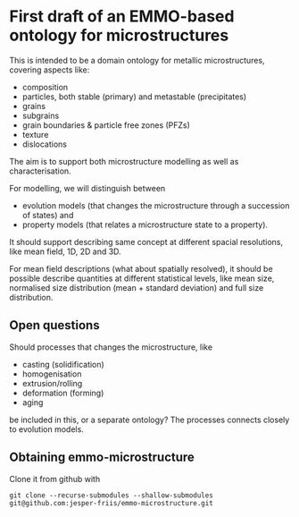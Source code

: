 First draft of an EMMO-based ontology for microstructures
=========================================================
This is intended to be a domain ontology for metallic microstructures,
covering aspects like:
  - composition
  - particles, both stable (primary) and metastable (precipitates)
  - grains
  - subgrains
  - grain boundaries & particle free zones (PFZs)
  - texture
  - dislocations

The aim is to support both microstructure modelling as well as
characterisation.

For modelling, we will distinguish between
  - evolution models (that changes the microstructure through a
    succession of states) and
  - property models (that relates a microstructure state to a property).

It should support describing same concept at different spacial
resolutions, like mean field, 1D, 2D and 3D.

For mean field descriptions (what about spatially resolved), it should
be possible describe quantities at different statistical levels, like
mean size, normalised size distribution (mean + standard deviation)
and full size distribution.


Open questions
--------------
Should processes that changes the microstructure, like
  - casting (solidification)
  - homogenisation
  - extrusion/rolling
  - deformation (forming)
  - aging

be included in this, or a separate ontology?  The processes connects
closely to evolution models.




Obtaining emmo-microstructure
-----------------------------
Clone it from github with

    git clone --recurse-submodules --shallow-submodules git@github.com:jesper-friis/emmo-microstructure.git
